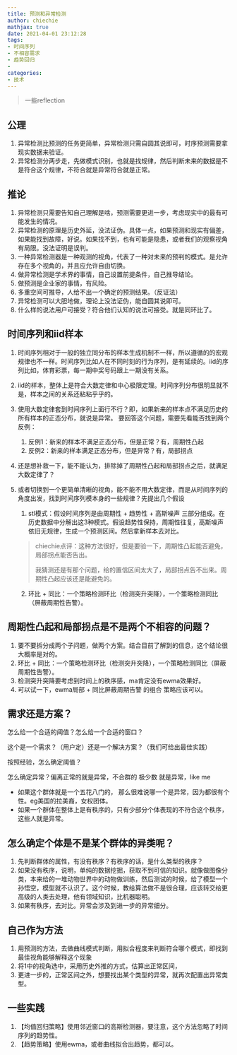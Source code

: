 ```yaml
---
title: 预测和异常检测
author: chiechie
mathjax: true
date: 2021-04-01 23:12:28
tags:
- 时间序列
- 不相容需求
- 趋势回归
- 
categories:
- 技术
---
```


> 一些reflection

## 公理

1. 异常检测比预测的任务更简单，异常检测只需自圆其说即可，时序预测需要拿现实数据来验证。
2. 异常检测分两步走，先做模式识别，也就是找规律，然后判断未来的数据是不是符合这个规律，不符合就是异常符合就是正常。


## 推论

1. 异常检测只需要告知自己理解是啥，预测需要更进一步，考虑现实中的最有可能发生的情况。
2. 异常检测的原理是历史外延，没法证伪。具体一点，如果预测和现实有偏差，如果能找到故障，好说。如果找不到，也有可能是隐患，或者我们的观察视角有局限。没法证明是误判。
3. 一种异常检测器是一种观测的视角，代表了一种对未来的预判的模式。是允许存在多个视角的，并且应允许自由切换。
4. 做异常检测是学术界的事情，自己设置前提条件，自己推导结论。
5. 做预测是企业家的事情，有风险。
6. 多重空间可推导，人给不出一个确定的预测结果。（反证法）
7. 异常检测可以大胆地做，理论上没法证伪，能自圆其说即可。
8. 什么样的说法用户可接受？符合他们认知的说法可接受。就是同环比了。


## 时间序列和iid样本
1. 时间序列相对于一般的独立同分布的样本生成机制不一样，所以遵循的的宏观规律也不一样。时间序列比如人在不同时刻的行为序列，是有延续的。iid的序列比如，体育彩票，每一期中奖号码跟上一期没有关系。
2. iid的样本，整体上是符合大数定律和中心极限定理。时间序列分布很明显就不是，样本之间的关系还粘粘乎乎的。
3. 使用大数定律套到时间序列上面行不行？即，如果新来的样本点不满足历史的所有样本的正态分布，就说是异常。
要回答这个问题，需要先看能否找到两个反例：

	1. 反例1：新来的样本不满足正态分布，但是正常？有，周期性凸起
	2. 反例2：新来的样本满足正态分布，但是异常？有，局部拐点

4. 还是想补救一下，能不能认为，排除掉了周期性凸起和局部拐点之后，就满足大数定律了？
5. 或者切换到一个更简单清晰的视角，能不能不用大数定律，而是从时间序列的角度出发，找到时间序列模本身的一些规律？先提出几个假设

	1. stl模式：假设时间序列是由周期性 + 趋势性 + 高斯噪声 三部分组成。在历史数据中分解出这3种模式。假设趋势性保持，周期性往复，高斯噪声依旧无规律，生成一个预测区间。然后拿新样本去对比。

	> chiechie点评：这种方法很好，但是要验一下，周期性凸起能否避免，局部拐点能否告出。
	>
	> 我猜测还是有那个问题，给的置信区间太大了，局部拐点告不出来。周期性凸起应该还是能避免的。

	2. 环比 + 同比：一个策略检测环比（检测突升突降），一个策略检测同比（屏蔽周期性告警）。



## 周期性凸起和局部拐点是不是两个不相容的问题？

1. 要不要拆分成两个子问题，做两个方案。结合目前了解到的信息，这个结论很大概率是对的。
2. 环比 + 同比：一个策略检测环比（检测突升突降），一个策略检测同比（屏蔽周期性告警）。
3. 检测突升突降要考虑到时间上的秩序感，ma肯定没有ewma效果好。
4. 可以试一下，ewma局部 + 同比屏蔽周期告警 的组合 策略应该可以。


## 需求还是方案？

怎么给一个合适的阈值？怎么给一个合适的窗口？

这个是一个需求？（用户定）还是一个解决方案？（我们可给出最佳实践）

按照经验，怎么确定阈值？

怎么确定异常？偏离正常的就是异常，不合群的 极少数 就是异常，like me

- 如果这个群体就是一个五花八门的， 那么很难说哪一个是异常，因为都很有个性。eg美国的拉美裔，女权团体。
- 如果一个群体在整体上是有秩序的，只有少部分个体表现的不符合这个秩序，这些人就是异常。

## 怎么确定个体是不是某个群体的异类呢？

1. 先判断群体的属性，有没有秩序？有秩序的话，是什么类型的秩序？
2. 如果没有秩序，说明，单纯的数据挖掘，获取不到可信的知识。就像做图像分类，本来给的一堆动物世界中的动物做训练，然后测试的时候，给了模型一个孙悟空，模型就不认识了。这个时候，教给算法做不是很合理，应该转交给更高级的人类去处理，他有领域知识，比机器聪明。
3. 如果有秩序，去对比。异常会涉及到进一步的异常细分。

## 自己作为方法

1. 用预测的方法，去做曲线模式判断，用拟合程度来判断符合哪个模式，即找到最佳视角能够解释这个现象
2. 将1中的视角选中，采用历史外推的方式，估算出正常区间，
3. 更进一步的，正常区间之外，想要找出某个类型的异常，就再次配置出异常类型。

## 一些实践

1. 【均值回归策略】使用邻近窗口的高斯检测器，要注意，这个方法忽略了时间序列的趋势性。
2. 【趋势策略】使用ewma，或者曲线拟合出趋势，都可以。


